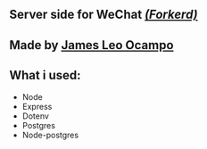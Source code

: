 

## Server side for WeChat [*(Forkerd)*](https://github.com/JamesWithLeo/react-chat-app)
  
## Made by [James Leo Ocampo](https://www.linkedin.com/in/james-leo-ocampo-888686307)
## What i used:
* Node
* Express
* Dotenv
* Postgres
* Node-postgres
